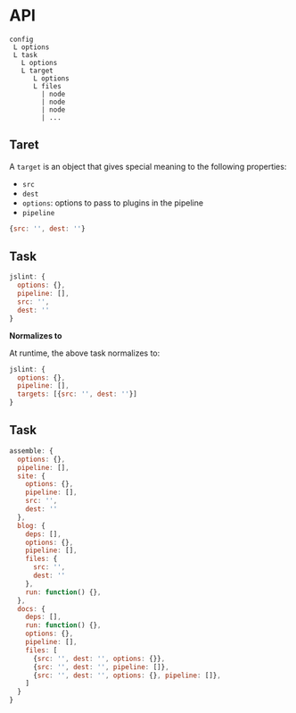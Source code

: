 # API

```
config
 L options
 L task
   L options
   L target
      L options
      L files
        | node
        | node
        | node
        | ...
```


## Taret

A `target` is an object that gives special meaning to the following properties:

- `src`
- `dest`
- `options`: options to pass to plugins in the pipeline
- `pipeline`

```js
{src: '', dest: ''}
```

## Task

```js
jslint: {
  options: {},
  pipeline: [],
  src: '',
  dest: ''
}
```

**Normalizes to**

At runtime, the above task normalizes to:

```js
jslint: {
  options: {},
  pipeline: [],
  targets: [{src: '', dest: ''}]
}
```



## Task

```js
assemble: {
  options: {},
  pipeline: [],
  site: {
    options: {},
    pipeline: [],
    src: '',
    dest: ''
  },
  blog: {
    deps: [],
    options: {},
    pipeline: [],
    files: {
      src: '',
      dest: ''
    },
    run: function() {},
  },
  docs: {
    deps: [],
    run: function() {},
    options: {},
    pipeline: [],
    files: [
      {src: '', dest: '', options: {}},
      {src: '', dest: '', pipeline: []},
      {src: '', dest: '', options: {}, pipeline: []},
    ]
  }
}
```
